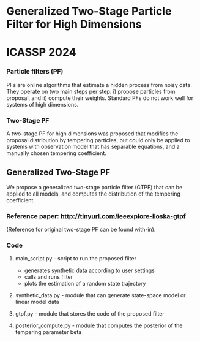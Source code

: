 # Generalized Two-Stage Particle Filter for High Dimensions
# ICASSP 2024

### Particle filters (PF)
PFs are online algorithms that estimate a hidden process from noisy data. 
They operate on two main steps per step: i) propose particles from proposal, and ii) compute their weights.
Standard PFs do not work well for systems of high dimensions.

### Two-Stage PF
A two-stage PF for high dimensions was proposed that modifies the proposal distribution by tempering particles, but could only
be applied to systems with observation model that has separable equations, and a manually chosen tempering coefficient.

## Generalized Two-Stage PF
We propose a generalized two-stage particle filter (GTPF) that can be applied to all models, and computes the distribution of
the tempering coefficient. 

### Reference paper: http://tinyurl.com/ieeexplore-iloska-gtpf
(Reference for original two-stage PF can be found with-in).

### Code
1. main_script.py  - script to run the proposed filter
   - generates synthetic data according to user settings
   - calls and runs filter
   - plots the estimation of a random state trajectory
  
2. synthetic_data.py - module that can generate state-space model or linear model data
3. gtpf.py - module that stores the code of the proposed filter
4. posterior_compute.py - module that computes the posterior of the tempering parameter beta
